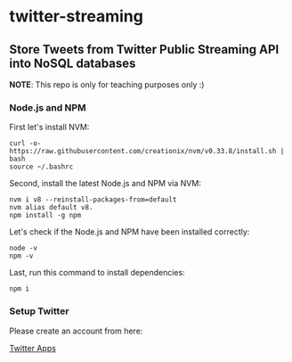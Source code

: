 # twitter-streaming
## Store Tweets from Twitter Public Streaming API into NoSQL databases
**NOTE**: This repo is only for teaching purposes only :)

### Node.js and NPM
First let's install NVM:
```
curl -o- https://raw.githubusercontent.com/creationix/nvm/v0.33.8/install.sh | bash
source ~/.bashrc
```
Second, install the latest Node.js and NPM via NVM:
```
nvm i v8 --reinstall-packages-from=default
nvm alias default v8.
npm install -g npm
```

Let's check if the Node.js and NPM have been installed correctly:

```
node -v
npm -v
```

Last, run this command to install dependencies:
```
npm i
```
### Setup Twitter
Please create an account from here:

[Twitter Apps](https://apps.twitter.com/)

